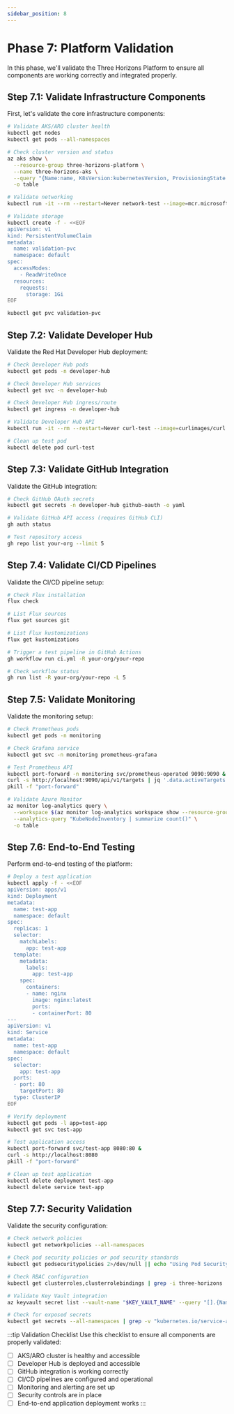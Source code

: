 ```yaml
---
sidebar_position: 8
---
```


# Phase 7: Platform Validation

In this phase, we'll validate the Three Horizons Platform to ensure all components are working correctly and integrated properly.

## Step 7.1: Validate Infrastructure Components

First, let's validate the core infrastructure components:

```bash
# Validate AKS/ARO cluster health
kubectl get nodes
kubectl get pods --all-namespaces

# Check cluster version and status
az aks show \
  --resource-group three-horizons-platform \
  --name three-horizons-aks \
  --query "{Name:name, K8sVersion:kubernetesVersion, ProvisioningState:provisioningState, Fqdn:fqdn}" \
  -o table

# Validate networking
kubectl run -it --rm --restart=Never network-test --image=mcr.microsoft.com/aks/fundamental/base-ubuntu:v0.0.11 -- bash -c "apt-get update && apt-get install -y curl && curl -s http://developer-hub.developer-hub.svc"

# Validate storage
kubectl create -f - <<EOF
apiVersion: v1
kind: PersistentVolumeClaim
metadata:
  name: validation-pvc
  namespace: default
spec:
  accessModes:
    - ReadWriteOnce
  resources:
    requests:
      storage: 1Gi
EOF

kubectl get pvc validation-pvc
```

## Step 7.2: Validate Developer Hub

Validate the Red Hat Developer Hub deployment:

```bash
# Check Developer Hub pods
kubectl get pods -n developer-hub

# Check Developer Hub services
kubectl get svc -n developer-hub

# Check Developer Hub ingress/route
kubectl get ingress -n developer-hub

# Validate Developer Hub API
kubectl run -it --rm --restart=Never curl-test --image=curlimages/curl -- curl -s http://developer-hub.developer-hub.svc/api/catalog/entities

# Clean up test pod
kubectl delete pod curl-test
```

## Step 7.3: Validate GitHub Integration

Validate the GitHub integration:

```bash
# Check GitHub OAuth secrets
kubectl get secrets -n developer-hub github-oauth -o yaml

# Validate GitHub API access (requires GitHub CLI)
gh auth status

# Test repository access
gh repo list your-org --limit 5
```

## Step 7.4: Validate CI/CD Pipelines

Validate the CI/CD pipeline setup:

```bash
# Check Flux installation
flux check

# List Flux sources
flux get sources git

# List Flux kustomizations
flux get kustomizations

# Trigger a test pipeline in GitHub Actions
gh workflow run ci.yml -R your-org/your-repo

# Check workflow status
gh run list -R your-org/your-repo -L 5
```

## Step 7.5: Validate Monitoring

Validate the monitoring setup:

```bash
# Check Prometheus pods
kubectl get pods -n monitoring

# Check Grafana service
kubectl get svc -n monitoring prometheus-grafana

# Test Prometheus API
kubectl port-forward -n monitoring svc/prometheus-operated 9090:9090 &
curl -s http://localhost:9090/api/v1/targets | jq '.data.activeTargets | length'
pkill -f "port-forward"

# Validate Azure Monitor
az monitor log-analytics query \
  --workspace $(az monitor log-analytics workspace show --resource-group three-horizons-platform --workspace-name three-horizons-workspace --query customerId -o tsv) \
  --analytics-query "KubeNodeInventory | summarize count()" \
  -o table
```

## Step 7.6: End-to-End Testing

Perform end-to-end testing of the platform:

```bash
# Deploy a test application
kubectl apply -f - <<EOF
apiVersion: apps/v1
kind: Deployment
metadata:
  name: test-app
  namespace: default
spec:
  replicas: 1
  selector:
    matchLabels:
      app: test-app
  template:
    metadata:
      labels:
        app: test-app
    spec:
      containers:
      - name: nginx
        image: nginx:latest
        ports:
        - containerPort: 80
---
apiVersion: v1
kind: Service
metadata:
  name: test-app
  namespace: default
spec:
  selector:
    app: test-app
  ports:
  - port: 80
    targetPort: 80
  type: ClusterIP
EOF

# Verify deployment
kubectl get pods -l app=test-app
kubectl get svc test-app

# Test application access
kubectl port-forward svc/test-app 8080:80 &
curl -s http://localhost:8080
pkill -f "port-forward"

# Clean up test application
kubectl delete deployment test-app
kubectl delete service test-app
```

## Step 7.7: Security Validation

Validate the security configuration:

```bash
# Check network policies
kubectl get networkpolicies --all-namespaces

# Check pod security policies or pod security standards
kubectl get podsecuritypolicies 2>/dev/null || echo "Using Pod Security Standards instead of PSPs"

# Check RBAC configuration
kubectl get clusterroles,clusterrolebindings | grep -i three-horizons

# Validate Key Vault integration
az keyvault secret list --vault-name "$KEY_VAULT_NAME" --query "[].{Name:name}" -o table

# Check for exposed secrets
kubectl get secrets --all-namespaces | grep -v "kubernetes.io/service-account-token"
```

:::tip Validation Checklist
Use this checklist to ensure all components are properly validated:
- [ ] AKS/ARO cluster is healthy and accessible
- [ ] Developer Hub is deployed and accessible
- [ ] GitHub integration is working correctly
- [ ] CI/CD pipelines are configured and operational
- [ ] Monitoring and alerting are set up
- [ ] Security controls are in place
- [ ] End-to-end application deployment works
:::
